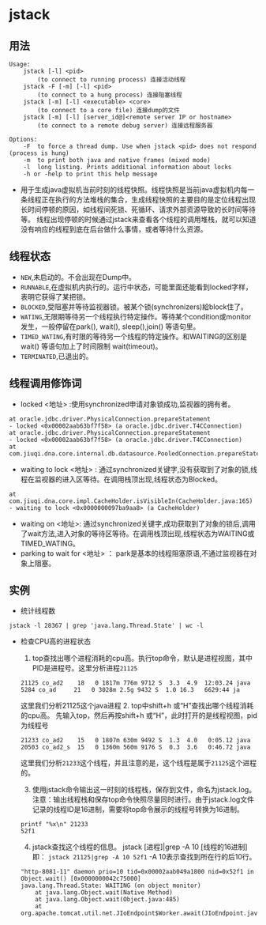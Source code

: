 # jstack
## 用法
```
Usage:
    jstack [-l] <pid>
        (to connect to running process) 连接活动线程
    jstack -F [-m] [-l] <pid>
        (to connect to a hung process) 连接阻塞线程
    jstack [-m] [-l] <executable> <core>
        (to connect to a core file) 连接dump的文件
    jstack [-m] [-l] [server_id@]<remote server IP or hostname>
        (to connect to a remote debug server) 连接远程服务器

Options:
    -F  to force a thread dump. Use when jstack <pid> does not respond (process is hung)
    -m  to print both java and native frames (mixed mode)
    -l  long listing. Prints additional information about locks
    -h or -help to print this help message
```
- 用于生成java虚拟机当前时刻的线程快照。线程快照是当前java虚拟机内每一条线程正在执行的方法堆栈的集合，生成线程快照的主要目的是定位线程出现长时间停顿的原因，如线程间死锁、死循环、请求外部资源导致的长时间等待等。 线程出现停顿的时候通过jstack来查看各个线程的调用堆栈，就可以知道没有响应的线程到底在后台做什么事情，或者等待什么资源。

## 线程状态
- `NEW`,未启动的。不会出现在Dump中。
- `RUNNABLE`,在虚拟机内执行的。运行中状态，可能里面还能看到locked字样，表明它获得了某把锁。
- `BLOCKED`,受阻塞并等待监视器锁。被某个锁(synchronizers)給block住了。
- `WATING`,无限期等待另一个线程执行特定操作。等待某个condition或monitor发生，一般停留在park(), wait(), sleep(),join() 等语句里。
- `TIMED_WATING`,有时限的等待另一个线程的特定操作。和WAITING的区别是wait() 等语句加上了时间限制 wait(timeout)。
- `TERMINATED`,已退出的。

## 线程调用修饰词
- locked <地址> :使用synchronized申请对象锁成功,监视器的拥有者。
```
at oracle.jdbc.driver.PhysicalConnection.prepareStatement
- locked <0x00002aab63bf7f58> (a oracle.jdbc.driver.T4CConnection)
at oracle.jdbc.driver.PhysicalConnection.prepareStatement
- locked <0x00002aab63bf7f58> (a oracle.jdbc.driver.T4CConnection)
at com.jiuqi.dna.core.internal.db.datasource.PooledConnection.prepareStatement
```
- waiting to lock <地址> : 通过synchronized关键字,没有获取到了对象的锁,线程在监视器的进入区等待。在调用栈顶出现,线程状态为Blocked。
```
at com.jiuqi.dna.core.impl.CacheHolder.isVisibleIn(CacheHolder.java:165)
- waiting to lock <0x0000000097ba9aa8> (a CacheHolder)
```
- waiting on <地址>: 通过synchronized关键字,成功获取到了对象的锁后,调用了wait方法,进入对象的等待区等待。在调用栈顶出现,线程状态为WAITING或TIMED_WATING。
- parking to wait for <地址> ： park是基本的线程阻塞原语,不通过监视器在对象上阻塞。

## 实例
- 统计线程数
```
jstack -l 28367 | grep 'java.lang.Thread.State' | wc -l
```
- 检查CPU高的进程状态
    1. top查找出哪个进程消耗的cpu高。执行top命令，默认是进程视图，其中PID是进程号。这里分析进程`21125`
    ```
    21125 co_ad2    18   0 1817m 776m 9712 S  3.3  4.9  12:03.24 java                                                                                           
    5284 co_ad     21   0 3028m 2.5g 9432 S  1.0 16.3   6629:44 ja
    ```
    这里我们分析21125这个java进程
    2. top中shift+h 或“H”查找出哪个线程消耗的cpu高。
    先输入top，然后再按shift+h 或“H”，此时打开的是线程视图，pid为线程号
    ```
    21233 co_ad2    15   0 1807m 630m 9492 S  1.3  4.0   0:05.12 java                                                                                           
    20503 co_ad2_s  15   0 1360m 560m 9176 S  0.3  3.6   0:46.72 java                                                                                           
    ```
    这里我们分析`21233`这个线程，并且注意的是，这个线程是属于`21125`这个进程的。 

    3. 使用jstack命令输出这一时刻的线程栈，保存到文件，命名为jstack.log。注意：输出线程栈和保存top命令快照尽量同时进行。由于jstack.log文件记录的线程ID是16进制，需要将top命令展示的线程号转换为16进制。
    ```
    printf "%x\n" 21233
    52f1
    ```
    4. jstack查找这个线程的信息。
    jstack [进程]|grep -A 10 [线程的16进制] 即： `jstack 21125|grep -A 10 52f1` -A 10表示查找到所在行的后10行。
    ```
    "http-8081-11" daemon prio=10 tid=0x00002aab049a1800 nid=0x52f1 in Object.wait() [0x0000000042c75000]  
    java.lang.Thread.State: WAITING (on object monitor)  
        at java.lang.Object.wait(Native Method)  
        at java.lang.Object.wait(Object.java:485)  
        at org.apache.tomcat.util.net.JIoEndpoint$Worker.await(JIoEndpoint.java:416)  
    ```
